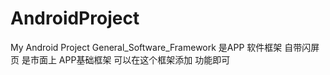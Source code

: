 # AndroidProject
My Android Project
General_Software_Framework  是APP 软件框架  自带闪屏页  是市面上 APP基础框架  可以在这个框架添加 功能即可
